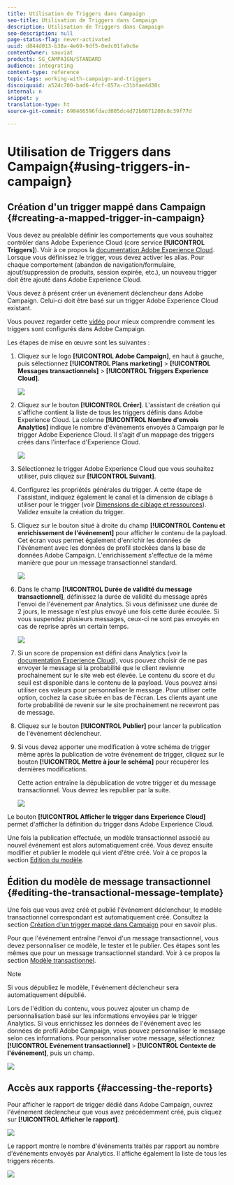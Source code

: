 ```yaml
---
title: Utilisation de Triggers dans Campaign
seo-title: Utilisation de Triggers dans Campaign
description: Utilisation de Triggers dans Campaign
seo-description: null
page-status-flag: never-activated
uuid: d844d013-b38a-4e69-9df5-0edc01fa9c6e
contentOwner: sauviat
products: SG_CAMPAIGN/STANDARD
audience: integrating
content-type: reference
topic-tags: working-with-campaign-and-triggers
discoiquuid: a524c700-bad6-4fcf-857a-c31bfae4d30c
internal: n
snippet: y
translation-type: ht
source-git-commit: 698466596fdacd005dc4d72b8071208c8c39f77d

---
```



# Utilisation de Triggers dans Campaign{#using-triggers-in-campaign}

## Création d'un trigger mappé dans Campaign {#creating-a-mapped-trigger-in-campaign}

Vous devez au préalable définir les comportements que vous souhaitez contrôler dans Adobe Experience Cloud (core service **[!UICONTROL Triggers]**). Voir à ce propos la [documentation Adobe Experience Cloud](https://marketing.adobe.com/resources/help/fr_FR/mcloud/triggers.html). Lorsque vous définissez le trigger, vous devez activer les alias. Pour chaque comportement (abandon de navigation/formulaire, ajout/suppression de produits, session expirée, etc.), un nouveau trigger doit être ajouté dans Adobe Experience Cloud.

Vous devez à présent créer un événement déclencheur dans Adobe Campaign. Celui-ci doit être basé sur un trigger Adobe Experience Cloud existant.

Vous pouvez regarder cette [vidéo](https://helpx.adobe.com/marketing-cloud/how-to/email-marketing.html#step-two) pour mieux comprendre comment les triggers sont configurés dans Adobe Campaign.

Les étapes de mise en œuvre sont les suivantes :

1. Cliquez sur le logo **[!UICONTROL Adobe Campaign]**, en haut à gauche, puis sélectionnez **[!UICONTROL Plans marketing]** &gt; **[!UICONTROL Messages transactionnels]** &gt; **[!UICONTROL Triggers Experience Cloud]**.

   ![](assets/remarketing_1.png)

1. Cliquez sur le bouton **[!UICONTROL Créer]**. L'assistant de création qui s'affiche contient la liste de tous les triggers définis dans Adobe Experience Cloud. La colonne **[!UICONTROL Nombre d'envois Analytics]** indique le nombre d'événements envoyés à Campaign par le trigger Adobe Experience Cloud. Il s'agit d'un mappage des triggers créés dans l'interface d'Experience Cloud.

   ![](assets/remarketing_2.png)

1. Sélectionnez le trigger Adobe Experience Cloud que vous souhaitez utiliser, puis cliquez sur **[!UICONTROL Suivant]**.
1. Configurez les propriétés générales du trigger. A cette étape de l'assistant, indiquez également le canal et la dimension de ciblage à utiliser pour le trigger (voir [Dimensions de ciblage et ressources](../../automating/using/query.md#targeting-dimensions-and-resources)). Validez ensuite la création du trigger.
1. Cliquez sur le bouton situé à droite du champ **[!UICONTROL Contenu et enrichissement de l'événement]** pour afficher le contenu de la payload. Cet écran vous permet également d'enrichir les données de l'événement avec les données de profil stockées dans la base de données Adobe Campaign. L'enrichissement s'effectue de la même manière que pour un message transactionnel standard.

   ![](assets/remarketing_3.png)

1. Dans le champ **[!UICONTROL Durée de validité du message transactionnel]**, définissez la durée de validité du message après l'envoi de l'événement par Analytics. Si vous définissez une durée de 2 jours, le message n'est plus envoyé une fois cette durée écoulée. Si vous suspendez plusieurs messages, ceux-ci ne sont pas envoyés en cas de reprise après un certain temps.

   ![](assets/remarketing_4.png)

1. Si un score de propension est défini dans Analytics (voir la [documentation Experience Cloud](https://marketing.adobe.com/resources/help/en_US/insight/client/c_visitor_propensity.html)), vous pouvez choisir de ne pas envoyer le message si la probabilité que le client revienne prochainement sur le site web est élevée. Le contenu du score et du seuil est disponible dans le contenu de la payload. Vous pouvez ainsi utiliser ces valeurs pour personnaliser le message. Pour utiliser cette option, cochez la case située en bas de l'écran. Les clients ayant une forte probabilité de revenir sur le site prochainement ne recevront pas de message.
1. Cliquez sur le bouton **[!UICONTROL Publier]** pour lancer la publication de l'événement déclencheur.
1. Si vous devez apporter une modification à votre schéma de trigger même après la publication de votre événement de trigger, cliquez sur le bouton **[!UICONTROL Mettre à jour le schéma]** pour récupérer les dernières modifications.

   Cette action entraîne la dépublication de votre trigger et du message transactionnel. Vous devrez les republier par la suite.

   ![](assets/remarketing_11.png)

Le bouton **[!UICONTROL Afficher le trigger dans Experience Cloud]** permet d'afficher la définition du trigger dans Adobe Experience Cloud.

Une fois la publication effectuée, un modèle transactionnel associé au nouvel événement est alors automatiquement créé. Vous devez ensuite modifier et publier le modèle qui vient d'être créé. Voir à ce propos la section [Edition du modèle](../../start/using/about-templates.md).

## Édition du modèle de message transactionnel  {#editing-the-transactional-message-template}

Une fois que vous avez créé et publié l'événement déclencheur, le modèle transactionnel correspondant est automatiquement créé. Consultez la section [Création d'un trigger mappé dans Campaign](../../integrating/using/using-triggers-in-campaign.md#creating-a-mapped-trigger-in-campaign) pour en savoir plus.

Pour que l'événement entraîne l'envoi d'un message transactionnel, vous devez personnaliser ce modèle, le tester et le publier. Ces étapes sont les mêmes que pour un message transactionnel standard. Voir à ce propos la section [Modèle transactionnel](../../channels/using/event-transactional-messages.md#personalizing-a-transactional-message).

>[!NOTE]
>
>Si vous dépubliez le modèle, l'événement déclencheur sera automatiquement dépublié.

Lors de l'édition du contenu, vous pouvez ajouter un champ de personnalisation basé sur les informations envoyées par le trigger Analytics. Si vous enrichissez les données de l'événement avec les données de profil Adobe Campaign, vous pouvez personnaliser le message selon ces informations. Pour personnaliser votre message, sélectionnez **[!UICONTROL Evénement transactionnel]** &gt; **[!UICONTROL Contexte de l'événement]**, puis un champ.

![](assets/remarketing_8.png)

## Accès aux rapports {#accessing-the-reports}

Pour afficher le rapport de trigger dédié dans Adobe Campaign, ouvrez l'événement déclencheur que vous avez précédemment créé, puis cliquez sur **[!UICONTROL Afficher le rapport]**.

![](assets/remarketing_9.png)

Le rapport montre le nombre d'événements traités par rapport au nombre d'événements envoyés par Analytics. Il affiche également la liste de tous les triggers récents.

![](assets/trigger_uc_browse_14.png)

